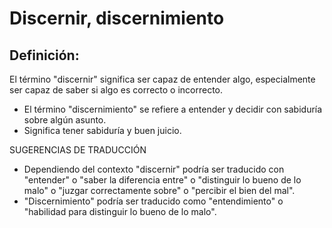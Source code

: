 # Discernir, discernimiento

## Definición: 

El término "discernir" significa ser capaz de entender algo, especialmente ser capaz de saber si algo es correcto o incorrecto.

* El término "discernimiento" se refiere a entender y decidir con sabiduría sobre algún asunto.
* Significa tener sabiduría y buen juicio.

SUGERENCIAS DE TRADUCCIÓN

* Dependiendo del contexto "discernir" podría ser traducido con "entender" o "saber la diferencia entre" o "distinguir lo bueno de lo malo" o "juzgar correctamente sobre" o "percibir el bien del mal".
* "Discernimiento" podría ser traducido como "entendimiento" o "habilidad para distinguir lo bueno de lo malo".

